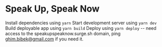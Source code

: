 # Speak Up, Speak Now

Install dependencies using `yarn`
Start development server using `yarn dev`
Build deployable app using `yarn build`
Deploy using `yarn deploy` -- need access to the speakupspeaknow.surge.sh domain, ping ghim.bibek@gmail.com if you need it.